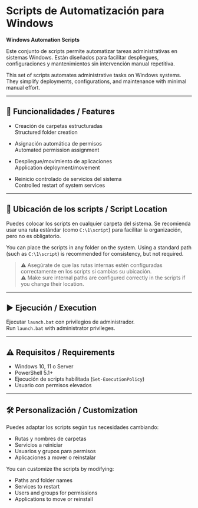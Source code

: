 # Scripts de Automatización para Windows  
**Windows Automation Scripts**

Este conjunto de scripts permite automatizar tareas administrativas en sistemas Windows. Están diseñados para facilitar despliegues, configuraciones y mantenimientos sin intervención manual repetitiva.

This set of scripts automates administrative tasks on Windows systems. They simplify deployments, configurations, and maintenance with minimal manual effort.

---

## 🧩 Funcionalidades / Features

- Creación de carpetas estructuradas  
  Structured folder creation

- Asignación automática de permisos  
  Automated permission assignment

- Despliegue/movimiento de aplicaciones  
  Application deployment/movement

- Reinicio controlado de servicios del sistema  
  Controlled restart of system services

---

## 📂 Ubicación de los scripts / Script Location

Puedes colocar los scripts en cualquier carpeta del sistema. Se recomienda usar una ruta estándar (como `C:\1\script`) para facilitar la organización, pero no es obligatorio.

You can place the scripts in any folder on the system. Using a standard path (such as `C:\1\script`) is recommended for consistency, but not required.

> ⚠️ Asegúrate de que las rutas internas estén configuradas correctamente en los scripts si cambias su ubicación.  
> ⚠️ Make sure internal paths are configured correctly in the scripts if you change their location.

---

## ▶️ Ejecución / Execution

Ejecutar `launch.bat` con privilegios de administrador.  
Run `launch.bat` with administrator privileges.

---

## ⚠️ Requisitos / Requirements

- Windows 10, 11 o Server  
- PowerShell 5.1+  
- Ejecución de scripts habilitada (`Set-ExecutionPolicy`)  
- Usuario con permisos elevados  

---

## 🛠️ Personalización / Customization

Puedes adaptar los scripts según tus necesidades cambiando:
- Rutas y nombres de carpetas
- Servicios a reiniciar
- Usuarios y grupos para permisos
- Aplicaciones a mover o reinstalar

You can customize the scripts by modifying:
- Paths and folder names  
- Services to restart  
- Users and groups for permissions  
- Applications to move or reinstall
